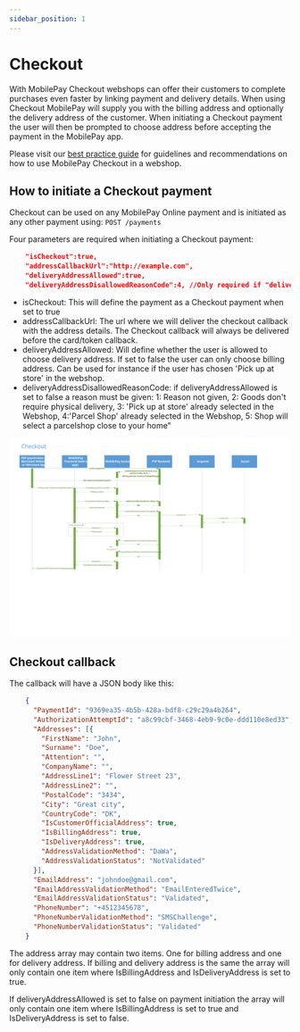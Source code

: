 ```yaml
---
sidebar_position: 1
---
```


# Checkout

With MobilePay Checkout webshops can offer their customers to complete purchases even faster by linking payment and delivery details. When using Checkout MobilePay will supply you with the billing address and optionally the delivery address of the customer. When initiating a Checkout payment the user will then be prompted to choose address before accepting the payment in the MobilePay app.

Please visit our [best practice guide](/checkout-best-practice) for guidelines and recommendations on how to use MobilePay Checkout in a webshop.

## How to initiate a Checkout payment

Checkout can be used on any MobilePay Online payment and is initiated as any other payment using:
`POST /payments`

Four parameters are required when initiating a Checkout payment:

```json title="Request body example"
    "isCheckout":true,
    "addressCallbackUrl":"http://example.com",
    "deliveryAddressAllowed":true,
    "deliveryAddressDisallowedReasonCode":4, //Only required if "deliveryAddressAllowed":false.
```

* isCheckout: This will define the payment as a Checkout payment when set to true
* addressCallbackUrl: The url where we will deliver the checkout callback with the address details. The Checkout callback will always be delivered before the card/token callback.
* deliveryAddressAllowed: Will define whether the user is allowed to choose delivery address. If set to false the user can only choose billing address. Can be used for instance if the user has chosen 'Pick up at store' in the webshop.
* deliveryAddressDisallowedReasonCode: if deliveryAddressAllowed is set to false a reason must be given:
1: Reason not given, 2: Goods don't require physical delivery, 3: 'Pick up at store' already selected in the Webshop, 4:'Parcel Shop' already selected in the Webshop, 5: Shop will select a parcelshop close to your home"

[![checkout sequence diagram](/img/online-checkout-sequence-diagram.svg)](/img/online-checkout-sequence-diagram.svg)

## Checkout callback

The callback will have a JSON body like this:

```json title="Checkout callback example"
    {
      "PaymentId": "9369ea35-4b5b-428a-bdf8-c29c29a4b264",
      "AuthorizationAttemptId": "a8c99cbf-3468-4eb9-9c0e-ddd110e8ed33",
      "Addresses": [{
        "FirstName": "John",
        "Surname": "Doe",
        "Attention": "",
        "CompanyName": "",
        "AddressLine1": "Flower Street 23",
        "AddressLine2": "",
        "PostalCode": "3434",
        "City": "Great city",
        "CountryCode": "DK",
        "IsCustomerOfficialAddress": true,
        "IsBillingAddress": true,
        "IsDeliveryAddress": true,
        "AddressValidationMethod": "DaWa",
        "AddressValidationStatus": "NotValidated"
      }],
      "EmailAddress": "johndoe@gmail.com",
      "EmailAddressValidationMethod": "EmailEnteredTwice",
      "EmailAddressValidationStatus": "Validated",
      "PhoneNumber": "+4512345678",
      "PhoneNumberValidationMethod": "SMSChallenge",
      "PhoneNumberValidationStatus": "Validated"
    }
```

The address array may contain two items. One for billing address and one for delivery address. If billing and delivery address is the same the array will only contain one item where IsBillingAddress and IsDeliveryAddress is set to true.

If deliveryAddressAllowed is set to false on payment initiation the array will only contain one item where IsBillingAddress is set to true and IsDeliveryAddress is set to false.
